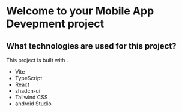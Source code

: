 # Welcome to your Mobile App Devepment project

## What technologies are used for this project?

This project is built with .

- Vite
- TypeScript
- React
- shadcn-ui
- Tailwind CSS
- android Studio 
